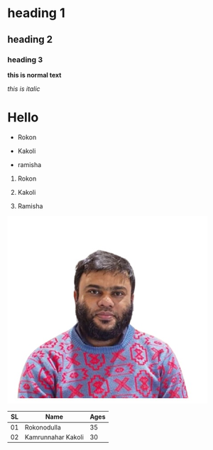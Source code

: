 # heading 1
## heading 2
### heading 3
**this is normal text**

_this is italic_
<h1>Hello</h1>

- Rokon

- Kakoli

- ramisha
1. Rokon

2. Kakoli

3. Ramisha


![Rokonodulla Rokon](images/rokon.jpg)

SL | Name | Ages |
|--| ---- | ---- |
01 | Rokonodulla | 35 |
02|Kamrunnahar Kakoli|30|